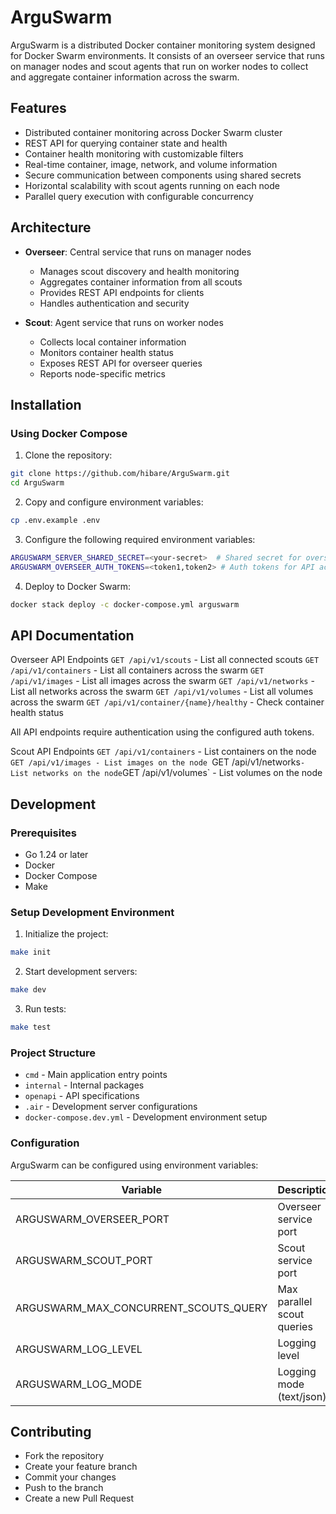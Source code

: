 # ArguSwarm

ArguSwarm is a distributed Docker container monitoring system designed for Docker Swarm environments. It consists of an overseer service that runs on manager nodes and scout agents that run on worker nodes to collect and aggregate container information across the swarm.

## Features

- Distributed container monitoring across Docker Swarm cluster
- REST API for querying container state and health
- Container health monitoring with customizable filters
- Real-time container, image, network, and volume information
- Secure communication between components using shared secrets
- Horizontal scalability with scout agents running on each node
- Parallel query execution with configurable concurrency

## Architecture

- **Overseer**: Central service that runs on manager nodes

  - Manages scout discovery and health monitoring
  - Aggregates container information from all scouts
  - Provides REST API endpoints for clients
  - Handles authentication and security

- **Scout**: Agent service that runs on worker nodes
  - Collects local container information
  - Monitors container health status
  - Exposes REST API for overseer queries
  - Reports node-specific metrics

## Installation

### Using Docker Compose

1. Clone the repository:

```bash
git clone https://github.com/hibare/ArguSwarm.git
cd ArguSwarm
```

2. Copy and configure environment variables:

```bash
cp .env.example .env
```

3. Configure the following required environment variables:

```bash
ARGUSWARM_SERVER_SHARED_SECRET=<your-secret>  # Shared secret for overseer-scout communication
ARGUSWARM_OVERSEER_AUTH_TOKENS=<token1,token2> # Auth tokens for API access
```

4. Deploy to Docker Swarm:

```bash
docker stack deploy -c docker-compose.yml arguswarm
```

## API Documentation

Overseer API Endpoints
`GET /api/v1/scouts` - List all connected scouts
`GET /api/v1/containers` - List all containers across the swarm
`GET /api/v1/images` - List all images across the swarm
`GET /api/v1/networks` - List all networks across the swarm
`GET /api/v1/volumes` - List all volumes across the swarm
`GET /api/v1/container/{name}/healthy` - Check container health status

All API endpoints require authentication using the configured auth tokens.

Scout API Endpoints
`GET /api/v1/containers` - List containers on the node
`GET /api/v1/images - List images on the node
`GET /api/v1/networks`- List networks on the node`GET /api/v1/volumes` - List volumes on the node

## Development

### Prerequisites

- Go 1.24 or later
- Docker
- Docker Compose
- Make

### Setup Development Environment

1. Initialize the project:

```bash
make init
```

2. Start development servers:

```bash
make dev
```

3. Run tests:

```bash
make test
```

### Project Structure

- `cmd` - Main application entry points
- `internal` - Internal packages
- `openapi` - API specifications
- `.air` - Development server configurations
- `docker-compose.dev.yml` - Development environment setup

### Configuration

ArguSwarm can be configured using environment variables:

| Variable                              | Description                | Default |
| ------------------------------------- | -------------------------- | ------- |
| ARGUSWARM_OVERSEER_PORT               | Overseer service port      | 8080    |
| ARGUSWARM_SCOUT_PORT                  | Scout service port         | 8081    |
| ARGUSWARM_MAX_CONCURRENT_SCOUTS_QUERY | Max parallel scout queries | 10      |
| ARGUSWARM_LOG_LEVEL                   | Logging level              | info    |
| ARGUSWARM_LOG_MODE                    | Logging mode (text/json)   | text    |

## Contributing

- Fork the repository
- Create your feature branch
- Commit your changes
- Push to the branch
- Create a new Pull Request
